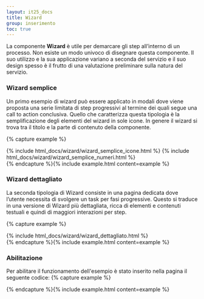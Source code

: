 ```yaml
---
layout: it25_docs
title: Wizard
group: inserimento
toc: true
---
```


La componente **Wizard** è utile per demarcare gli step all’interno di un processo. Non esiste un modo univoco di disegnare questa componente. Il suo utilizzo e la sua applicazione variano a seconda del servizio e il suo design spesso è il frutto di una valutazione preliminare sulla natura del servizio.

### Wizard semplice

Un primo esempio di wizard può essere applicato in modali dove viene proposta una serie limitata di step progressivi al termine dei quali segue una call to action conclusiva.
Quello che caratterizza questa tipologia è la semplificazione degli elementi del wizard
in sole icone. In genere il wizard si trova tra il titolo e la parte di contenuto della componente.

{% capture example %}

<div class="steppers">
{% include html_docs/wizard/wizard_semplice_icone.html %}
{% include html_docs/wizard/wizard_semplice_numeri.html %}
</div> <!-- end div class="steppers" -->
<script>
  document.addEventListener("DOMContentLoaded", function() {
    $(function () {
      $('[data-bs-toggle="tooltip"]').tooltip()
    });
  })    
</script>
{% endcapture %}{% include example.html content=example %}

### Wizard dettagliato

La seconda tipologia di Wizard consiste in una pagina dedicata dove l’utente necessita di svolgere un task per fasi progressive. Questo si traduce in una versione di Wizard più dettagliata, ricca di elementi e contenuti testuali e quindi di maggiori interazioni per step.

{% capture example %}

<div class="steppers">
{% include html_docs/wizard/wizard_dettagliato.html %}
</div>
{% endcapture %}{% include example.html content=example %}

### Abilitazione

Per abilitare il funzionamento dell'esempio è stato inserito nella pagina il seguente codice:
{% capture example %}

<script>
  document.addEventListener("DOMContentLoaded", function() { 
    var tooltipTriggerList = [].slice.call(document.querySelectorAll('[data-bs-toggle="tooltip"]'))
    var tooltipList = tooltipTriggerList.map(function (tooltipTriggerEl) {
      return new bootstrap.Tooltip(tooltipTriggerEl)
    })
  })    
</script>

{% endcapture %}{% include example.html content=example %}

<script>
  document.addEventListener("DOMContentLoaded", function() { 
    var tooltipTriggerList = [].slice.call(document.querySelectorAll('[data-bs-toggle="tooltip"]'))
    var tooltipList = tooltipTriggerList.map(function (tooltipTriggerEl) {
      return new bootstrap.Tooltip(tooltipTriggerEl)
    })
  })    
</script>